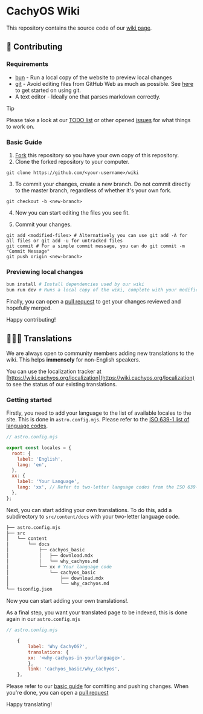 # CachyOS Wiki

This repository contains the source code of our [wiki page](https://wiki.cachyos.org).

## 🙋 Contributing

### Requirements

- [bun](https://github.com/oven-sh/bun) - Run a local copy of the website to preview local changes
- [git](https://git-scm.com/downloads) - Avoid editing files from GitHub Web as much as possible. See [here](https://docs.github.com/en/get-started/using-git)
to get started on using git.
- A text editor - Ideally one that parses markdown correctly.

> [!TIP]
> Please take a look at our [TODO list](https://github.com/CachyOS/wiki/issues/50) or other opened [issues](https://github.com/CachyOS/wiki/issues)
> for what things to work on.

### Basic Guide

1. [Fork](https://github.com/CachyOS/wiki/fork) this repository so you have your own copy of this repository.
2. Clone the forked repository to your computer.

```shell
git clone https://github.com/<your-username>/wiki
```

3. To commit your changes, create a new branch. Do not commit directly to the master branch, regardless of whether it's your own fork.

```shell
git checkout -b <new-branch>
```

4. Now you can start editing the files you see fit.

5. Commit your changes.

```shell
git add <modified-files> # Alternatively you can use git add -A for all files or git add -u for untracked files
git commit # For a simple commit message, you can do git commit -m "Commit Message"
git push origin <new-branch>
```

### Previewing local changes

```bash
bun install # Install dependencies used by our wiki
bun run dev # Runs a local copy of the wiki, complete with your modifications!
```

Finally, you can open a [pull request](https://github.com/CachyOS/wiki/compare) to get your changes reviewed and hopefully merged.

Happy contributing!

## 🧑‍🤝‍🧑 Translations

We are always open to community members adding new translations to the wiki. This helps **immensely** for non-English speakers.

You can use the localization tracker at [https://wiki.cachyos.org/localization](https://wiki.cachyos.org/localization) to see the status of our existing translations.

### Getting started

Firstly, you need to add your language to the list of available locales to the site. This is done in `astro.config.mjs`.
Please refer to the [ISO 639-1 list of language codes](https://en.wikipedia.org/wiki/List_of_ISO_639_language_codes#Table).

```mjs
// astro.config.mjs

export const locales = {
  root: {
    label: 'English',
    lang: 'en',
  },
  xx: {
    label: 'Your Language',
    lang: 'xx', // Refer to two-letter language codes from the ISO 639-1 list linked above.
  },
};
```

Next, you can start adding your own translations. To do this, add a subdirectory to `src/content/docs` with your two-letter language code.

```sh
├── astro.config.mjs
├── src
│   └── content
│       └── docs
│           ├── cachyos_basic
│           │   ├── download.mdx
│           │   └── why_cachyos.md
│           └── xx # Your language code
│               └── cachyos_basic
│                   ├── download.mdx
│                   └── why_cachyos.md
└── tsconfig.json
```

Now you can start adding your own translations!.

As a final step, you want your translated page to be indexed, this is done again in our `astro.config.mjs`

```mjs
// astro.config.mjs

    {
        label: 'Why CachyOS?',
        translations: {
        xx: '<why-cachyos-in-yourlanguage>',
        },
        link: 'cachyos_basic/why_cachyos',
    },
```

Please refer to our [basic guide](#basic-guide) for comitting and pushing changes.
When you're done, you can open a [pull request](https://github.com/CachyOS/wiki/compare)

Happy translating!
